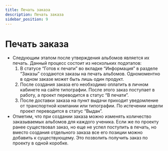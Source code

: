 ```yaml
---
title: Печать заказа
description: Печать заказа
sidebar_position: 9
---
```


# Печать заказа
* Следующим этапом после утверждения альбомов является их печать. Данный процесс состоит из нескольких подэтапов:
    1. В статусе “Готов к печати” во вкладке “Информация” в разделе “Заказы” создаются заказы на печать альбомов. Одномоментно в одном заказе может быть лишь один продукт.
    2. После создания заказа его необходимо оплатить в личном кабинете на сайте типографии. После этого заказ поступает в работу, а проект переводится в статус “В печати”.
    3. После доставки заказа на пункт выдачи приходит уведомление от транспортной компании или типографии. По истечении недели проект переводится в статус “Выдан”.
* Отметим, что при создании заказа можно изменять количество заказываемых альбомов для каждого ученика. Если же по проекту ранее существовал заказ, но еще не успел поступить в печать, но вместо создания отдельного заказа все его позиции можно добавить к существующему. Это позволить получить заказ по проекту в одной коробке.
